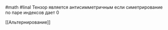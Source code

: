 #math #linal 
Тензор является антисимметричным если симетрирование по паре индексов дает 0

[[Альтернирование]]